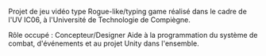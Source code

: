Projet de jeu vidéo type Rogue-like/typing game réalisé dans le cadre de l'UV IC06, à l'Université de Technologie de Compiègne.

Rôle occupé : Concepteur/Designer
Aide à la programmation du système de combat, d'événements et au projet Unity dans l'ensemble.
